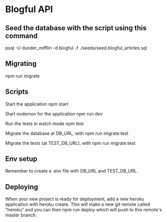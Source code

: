 # Blogful API

## Seed the database with the script using this command

psql -U dunder_mifflin -d blogful -f ./seeds/seed.blogful_articles.sql


## Migrating 

npm run migrate

## Scripts

Start the application npm start

Start nodemon for the application npm run dev

Run the tests in watch mode npm test

Migrate the database at DB_URL, with npm run migrate:test

Migrate the tests (at TEST_DB_URL), with npm run migrate:test

## Env setup

Remember to create a .env file with DB_URL and TEST_DB_URL.

## Deploying

When your new project is ready for deployment, add a new heroku application with heroku create. This will make a new git remote called "heroku" and you can then npm run deploy which will push to this remote's master branch.

